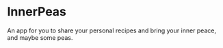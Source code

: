 # InnerPeas
An app for you to share your personal recipes and bring your inner peace, and maybe some peas.
